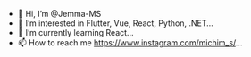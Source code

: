 - 👋 Hi, I’m @Jemma-MS
- 👀 I’m interested in Flutter, Vue, React, Python, .NET...
- 🌱 I’m currently learning React...
- 📫 How to reach me https://www.instagram.com/michim_s/...

<!---
Jemma-MS/Jemma-MS is a ✨ special ✨ repository because its `README.md` (this file) appears on your GitHub profile.
You can click the Preview link to take a look at your changes.
--->
